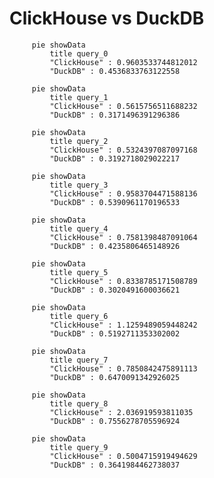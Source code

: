 # ClickHouse vs DuckDB


```mermaid
     pie showData
         title query_0
         "ClickHouse" : 0.9603533744812012
         "DuckDB" : 0.4536833763122558
```

                
```mermaid
     pie showData
         title query_1
         "ClickHouse" : 0.5615756511688232
         "DuckDB" : 0.3171496391296386
```

                
```mermaid
     pie showData
         title query_2
         "ClickHouse" : 0.5324397087097168
         "DuckDB" : 0.3192718029022217
```

                
```mermaid
     pie showData
         title query_3
         "ClickHouse" : 0.9583704471588136
         "DuckDB" : 0.5390961170196533
```

                
```mermaid
     pie showData
         title query_4
         "ClickHouse" : 0.7581398487091064
         "DuckDB" : 0.4235806465148926
```

                
```mermaid
     pie showData
         title query_5
         "ClickHouse" : 0.8338785171508789
         "DuckDB" : 0.3020491600036621
```

                
```mermaid
     pie showData
         title query_6
         "ClickHouse" : 1.1259489059448242
         "DuckDB" : 0.5192711353302002
```

                
```mermaid
     pie showData
         title query_7
         "ClickHouse" : 0.7850842475891113
         "DuckDB" : 0.6470091342926025
```

                
```mermaid
     pie showData
         title query_8
         "ClickHouse" : 2.036919593811035
         "DuckDB" : 0.7556278705596924
```

                
```mermaid
     pie showData
         title query_9
         "ClickHouse" : 0.5004715919494629
         "DuckDB" : 0.3641984462738037
```

                